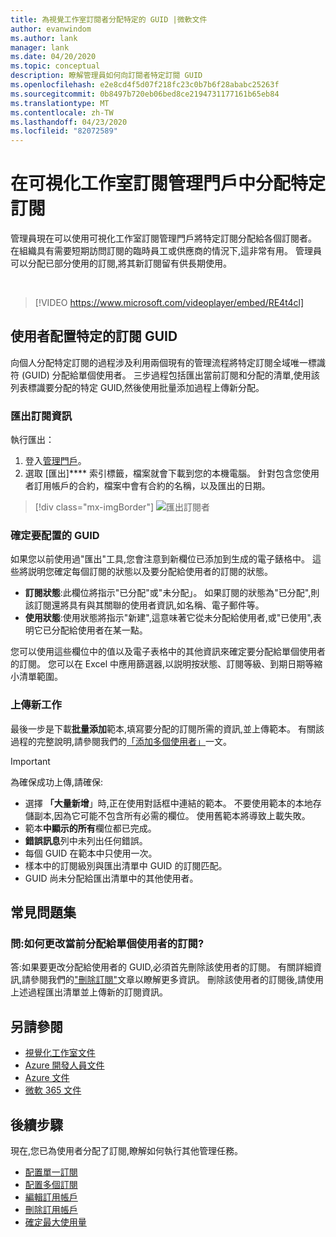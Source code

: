 ```yaml
---
title: 為視覺工作室訂閱者分配特定的 GUID |微軟文件
author: evanwindom
ms.author: lank
manager: lank
ms.date: 04/20/2020
ms.topic: conceptual
description: 瞭解管理員如何向訂閱者特定訂閱 GUID
ms.openlocfilehash: e2e8cd4f5d07f218fc23c0b7b6f28ababc25263f
ms.sourcegitcommit: 0b8497b720eb06bed8ce2194731177161b65eb84
ms.translationtype: MT
ms.contentlocale: zh-TW
ms.lasthandoff: 04/23/2020
ms.locfileid: "82072589"
---
```

# <a name="assign-specific-subscriptions-in-the-visual-studio-subscriptions-administration-portal"></a>在可視化工作室訂閱管理門戶中分配特定訂閱

管理員現在可以使用可視化工作室訂閱管理門戶將特定訂閱分配給各個訂閱者。  在組織具有需要短期訪問訂閱的臨時員工或供應商的情況下,這非常有用。  管理員可以分配已部分使用的訂閱,將其新訂閱留有供長期使用。  

<br>

> [!VIDEO https://www.microsoft.com/videoplayer/embed/RE4t4cl]


## <a name="assign-specific-subscription-guids-to-users"></a>使用者配置特定的訂閱 GUID

向個人分配特定訂閱的過程涉及利用兩個現有的管理流程將特定訂閱全域唯一標識符 (GUID) 分配給單個使用者。  三步過程包括匯出當前訂閱和分配的清單,使用該列表標識要分配的特定 GUID,然後使用批量添加過程上傳新分配。

### <a name="export-your-subscriptions-information"></a>匯出訂閱資訊

執行匯出：
1. 登入[管理門戶](https://manage.visualstudio.com)。
2. 選取 [匯出]**** 索引標籤，檔案就會下載到您的本機電腦。 針對包含您使用者訂用帳戶的合約，檔案中會有合約的名稱，以及匯出的日期。
> [!div class="mx-imgBorder"]
> ![匯出訂閱者](_img/exporting-subscriptions/exporting-subscriptions.png)

### <a name="identify-the-guids-you-want-to-assign"></a>確定要配置的 GUID

如果您以前使用過"匯出"工具,您會注意到新欄位已添加到生成的電子錶格中。  這些將説明您確定每個訂閱的狀態以及要分配給使用者的訂閱的狀態。  

- **訂閱狀態**:此欄位將指示"已分配"或"未分配」。  如果訂閱的狀態為"已分配",則該訂閱還將具有與其關聯的使用者資訊,如名稱、電子郵件等。 
- **使用狀態**:使用狀態將指示"新建",這意味著它從未分配給使用者,或"已使用",表明它已分配給使用者在某一點。  

您可以使用這些欄位中的值以及電子表格中的其他資訊來確定要分配給單個使用者的訂閱。 您可以在 Excel 中應用篩選器,以説明按狀態、訂閱等級、到期日期等縮小清單範圍。 

### <a name="upload-your-new-assignments"></a>上傳新工作

最後一步是下載**批量添加**範本,填寫要分配的訂閱所需的資訊,並上傳範本。  有關該過程的完整說明,請參閱我們的[「添加多個使用者」](assign-license-bulk.md)一文。  

> [!IMPORTANT]
> 為確保成功上傳,請確保:
> - 選擇 **「大量新增**」時,正在使用對話框中連結的範本。  不要使用範本的本地存儲副本,因為它可能不包含所有必需的欄位。  使用舊範本將導致上載失敗。 
> - 範本**中顯示的所有**欄位都已完成。
> - **錯誤訊息**列中未列出任何錯誤。
> - 每個 GUID 在範本中只使用一次。 
> - 樣本中的訂閱級別與匯出清單中 GUID 的訂閱匹配。 
> - GUID 尚未分配給匯出清單中的其他使用者。 

## <a name="frequently-asked-questions"></a>常見問題集
### <a name="qhow-do-i-change-which-subscription-is-currently-assigned-to-an-individual-user"></a>問:如何更改當前分配給單個使用者的訂閱?
答:如果要更改分配給使用者的 GUID,必須首先刪除該使用者的訂閱。  有關詳細資訊,請參閱我們的["刪除訂閱"](delete-license.md)文章以瞭解更多資訊。  刪除該使用者的訂閱後,請使用上述過程匯出清單並上傳新的訂閱資訊。  

## <a name="see-also"></a>另請參閱
- [視覺化工作室文件](/visualstudio/)
- [Azure 開發人員文件](/azure/devops/)
- [Azure 文件](/azure/)
- [微軟 365 文件](/microsoft-365/)

## <a name="next-steps"></a>後續步驟
現在,您已為使用者分配了訂閱,瞭解如何執行其他管理任務。
- [配置單一訂閱](assign-license.md)
- [配置多個訂閱](assign-license-bulk.md)
- [編輯訂用帳戶](edit-license.md)
- [刪除訂用帳戶](delete-license.md)
- [確定最大使用量](maximum-usage.md)



